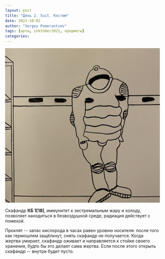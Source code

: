 ```yaml
---
layout: post
title: "День 2. Suit. Костюм"
date: 2021-10-02
author: "Sergey Pomerantsev"
tags: [арты, inktober2021, предметы]
categories:
---
```


![](/assets/images/inktober21-2.jpg)

Скафандр **КБ 1[18]**, иммунитет к экстремальным жару и холоду, позволяет находиться в безвоздушной среде, радиация действует с помехой.

Проклят -- запас кислорода в часах равен уровню носителя: после того как гермошлем защёлкнут, снять скафандр не получается. Когда жертва умирает, скафандр оживает и направляется к стойке своего хранения, будто бы это делает сама жертва. Если после этого открыть скафандр -- внутри будет пусто.
